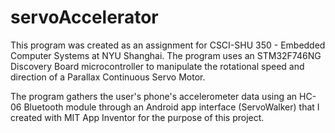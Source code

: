 # servoAccelerator

This program was created as an assignment for CSCI-SHU 350 - Embedded Computer Systems at NYU Shanghai.
The program uses an STM32F746NG Discovery Board microcontroller to manipulate the rotational speed and direction of a Parallax Continuous Servo Motor.

The program gathers the user's phone's accelerometer data using an HC-06 Bluetooth module through an Android app interface (ServoWalker) that I created with MIT App Inventor for the purpose of this project.
